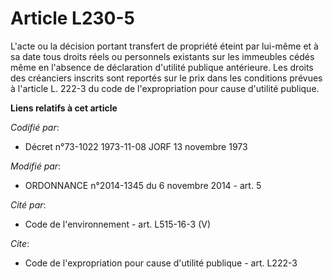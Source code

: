 # Article L230-5

L'acte ou la décision portant transfert de propriété éteint par lui-même et à sa date tous droits réels ou personnels
existants sur les immeubles cédés même en l'absence de déclaration d'utilité publique antérieure. Les droits des créanciers
inscrits sont reportés sur le prix dans les conditions prévues à l'article L. 222-3 du code de l'expropriation pour cause
d'utilité publique.

**Liens relatifs à cet article**

_Codifié par_:

  - Décret n°73-1022 1973-11-08 JORF 13 novembre 1973

_Modifié par_:

  - ORDONNANCE n°2014-1345 du 6 novembre 2014 - art. 5

_Cité par_:

  - Code de l'environnement - art. L515-16-3 (V)

_Cite_:

  - Code de l'expropriation pour cause d'utilité publique - art. L222-3
